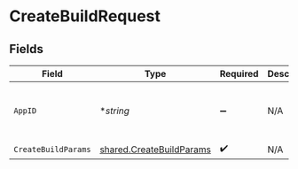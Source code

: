 # CreateBuildRequest


## Fields

| Field                                                                | Type                                                                 | Required                                                             | Description                                                          | Example                                                              |
| -------------------------------------------------------------------- | -------------------------------------------------------------------- | -------------------------------------------------------------------- | -------------------------------------------------------------------- | -------------------------------------------------------------------- |
| `AppID`                                                              | **string*                                                            | :heavy_minus_sign:                                                   | N/A                                                                  | app-af469a92-5b45-4565-b3c4-b79878de67d2                             |
| `CreateBuildParams`                                                  | [shared.CreateBuildParams](../../models/shared/createbuildparams.md) | :heavy_check_mark:                                                   | N/A                                                                  |                                                                      |